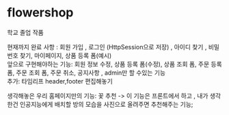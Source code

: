 # flowershop

학교 졸업 작품

현재까지 완료 사항 : 회원 가입 , 로그인 (HttpSession으로 저장) , 아이디 찾기 , 비밀번호 찾기, 마이페이지, 상품 등록 폼(예시)  
앞으로 구현해야하는 기능: 회원 정보 수정, 상품 등록 폼(수정), 상품 조회 폼, 주문 등록 폼, 주문 조회 폼, 주문 취소, 공지사항 , admin만 할 수있는 기능  
추가: 타임리프 header,footer 편집해놓기  

생각해놓은 우리 홈페이지만의 기능: 꽃 추천 -> 이 기능은 프론트에서 하고 , 내가 생각한건 인공지능에게 배치할 방의 모습을 사진으로 올려주면 추천해주는 기능;
